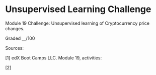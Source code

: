# Unsupervised Learning Challenge
Module 19 Challenge: Unsupervised learning of Cryptocurrency price changes.

Graded __/100


Sources:

[1] edX Boot Camps LLC. Module 19, activities: 

[2] 